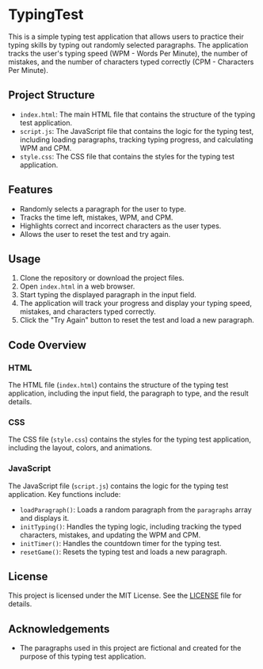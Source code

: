 # TypingTest

This is a simple typing test application that allows users to practice their typing skills by typing out randomly selected paragraphs. The application tracks the user's typing speed (WPM - Words Per Minute), the number of mistakes, and the number of characters typed correctly (CPM - Characters Per Minute).

## Project Structure


- `index.html`: The main HTML file that contains the structure of the typing test application.
- `script.js`: The JavaScript file that contains the logic for the typing test, including loading paragraphs, tracking typing progress, and calculating WPM and CPM.
- `style.css`: The CSS file that contains the styles for the typing test application.

## Features

- Randomly selects a paragraph for the user to type.
- Tracks the time left, mistakes, WPM, and CPM.
- Highlights correct and incorrect characters as the user types.
- Allows the user to reset the test and try again.

## Usage

1. Clone the repository or download the project files.
2. Open `index.html` in a web browser.
3. Start typing the displayed paragraph in the input field.
4. The application will track your progress and display your typing speed, mistakes, and characters typed correctly.
5. Click the "Try Again" button to reset the test and load a new paragraph.

## Code Overview

### HTML

The HTML file (`index.html`) contains the structure of the typing test application, including the input field, the paragraph to type, and the result details.

### CSS

The CSS file (`style.css`) contains the styles for the typing test application, including the layout, colors, and animations.

### JavaScript

The JavaScript file (`script.js`) contains the logic for the typing test application. Key functions include:

- `loadParagraph()`: Loads a random paragraph from the `paragraphs` array and displays it.
- `initTyping()`: Handles the typing logic, including tracking the typed characters, mistakes, and updating the WPM and CPM.
- `initTimer()`: Handles the countdown timer for the typing test.
- `resetGame()`: Resets the typing test and loads a new paragraph.

## License

This project is licensed under the MIT License. See the [LICENSE](LICENSE) file for details.

## Acknowledgements

- The paragraphs used in this project are fictional and created for the purpose of this typing test application.
